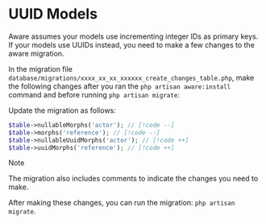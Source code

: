 # UUID Models

Aware assumes your models use incrementing integer IDs as primary keys.
If your models use UUIDs instead, you need to make a few changes to the aware migration.

In the migration file `database/migrations/xxxx_xx_xx_xxxxxx_create_changes_table.php`, make the following changes after you ran the `php artisan aware:install` command and before running `php artisan migrate`:

Update the migration as follows:

```php
$table->nullableMorphs('actor'); // [!code --]
$table->morphs('reference'); // [!code --]
$table->nullableUuidMorphs('actor'); // [!code ++]
$table->uuidMorphs('reference'); // [!code ++]
```

> [!NOTE]
> The migration also includes comments to indicate the changes you need to make.

After making these changes, you can run the migration: `php artisan migrate`.
